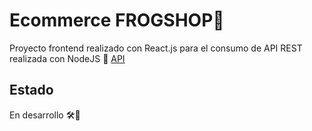 # Ecommerce FROGSHOP🐸

Proyecto frontend realizado con React.js para el consumo de API REST realizada con NodeJS
🔗 [API](https://github.com/adroverseba/ecommerce-backend-postgreSQL)

## Estado

En desarrollo 🛠️🚧
